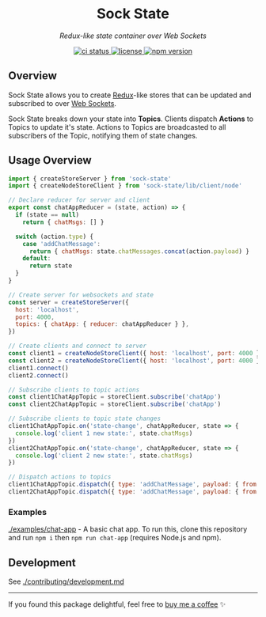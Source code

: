 <h1 align="center">Sock State</h1>
<p align="center">
  <em>Redux-like state container over Web Sockets</em>
</p>

<p align="center">
  <a href="https://github.com/samhuk/sock-state/actions/workflows/ci.yaml/badge.svg" target="_blank">
    <img src="https://github.com/samhuk/sock-state/actions/workflows/ci.yaml/badge.svg" alt="ci status" />
  </a>
  <a href="https://img.shields.io/badge/License-MIT-green.svg" target="_blank">
    <img src="https://img.shields.io/badge/License-MIT-green.svg" alt="license" />
  </a>
  <a href="https://badge.fury.io/js/sock-state.svg" target="_blank">
    <img src="https://badge.fury.io/js/sock-state.svg" alt="npm version" />
  </a>
</p>

## Overview

Sock State allows you to create [Redux](https://redux.js.org/)-like stores that can be updated and subscribed to over [Web Sockets](https://developer.mozilla.org/en-US/docs/Web/API/WebSockets_API).

Sock State breaks down your state into **Topics**. Clients dispatch **Actions** to Topics to update it's state. Actions to Topics are broadcasted to all subscribers of the Topic, notifying them of state changes.

## Usage Overview

```js
import { createStoreServer } from 'sock-state'
import { createNodeStoreClient } from 'sock-state/lib/client/node'

// Declare reducer for server and client
export const chatAppReducer = (state, action) => {
  if (state == null)
    return { chatMsgs: [] }

  switch (action.type) {
    case 'addChatMessage':
      return { chatMsgs: state.chatMessages.concat(action.payload) }
    default:
      return state
  }
}

// Create server for websockets and state
const server = createStoreServer({
  host: 'localhost',
  port: 4000,
  topics: { chatApp: { reducer: chatAppReducer } },
})

// Create clients and connect to server
const client1 = createNodeStoreClient({ host: 'localhost', port: 4000 })
const client2 = createNodeStoreClient({ host: 'localhost', port: 4000 })
client1.connect()
client2.connect()

// Subscribe clients to topic actions
const client1ChatAppTopic = storeClient.subscribe('chatApp')
const client2ChatAppTopic = storeClient.subscribe('chatApp')

// Subscribe clients to topic state changes
client1ChatAppTopic.on('state-change', chatAppReducer, state => {
  console.log('client 1 new state:', state.chatMsgs)
})
client2ChatAppTopic.on('state-change', chatAppReducer, state => {
  console.log('client 2 new state:', state.chatMsgs)
})

// Dispatch actions to topics
client1ChatAppTopic.dispatch({ type: 'addChatMessage', payload: { from: 'client1', text: 'Hey Client 2!' } })
client2ChatAppTopic.dispatch({ type: 'addChatMessage', payload: { from: 'client1', text: 'Hey Client 1!' } })
```

### Examples

[./examples/chat-app](./examples/chat-app) - A basic chat app. To run this, clone this repository and run `npm i` then `npm run chat-app` (requires Node.js and npm).

## Development

See [./contributing/development.md](./contributing/development.md)

---

If you found this package delightful, feel free to [buy me a coffee](https://www.buymeacoffee.com/samhuk) ✨
